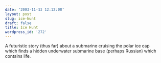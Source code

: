 ```yaml
---
date: '2003-11-13 12:12:00'
layout: post
slug: ice-hunt
draft: false
title: Ice Hunt
wordpress_id: '272'
---
```


A futuristic story (thus far) about a submarine cruising the polar ice cap which finds a hidden underwater submarine base (perhaps Russian) which contains life.

